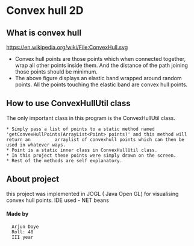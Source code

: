 # Convex hull 2D




## What is convex hull
https://en.wikipedia.org/wiki/File:ConvexHull.svg
* Convex hull points are those points which when connected together, wrap all other points inside them. And the distance of the path joining those points should be minimum.
* The above figure displays an elastic band wrapped around random points. All the points touching the elastic band are convex hull points.



## How to use ConvexHullUtil class

The only important class in this program is the ConvexHullUtil class. 

    * Simply pass a list of points to a static method named 'getConvexHullPoints(ArrayList<Point> points)' and this method will return an         arraylist of convexhull points which can then be used in whatever ways. 
    * Point is a static inner class in ConvexHullUtil class.
    * In this project these points were simply drawn on the screen. 
    * Rest of the methods are self explanatory.


## About project
 this project was implemented in  JOGL ( Java Open GL) for visualising convex hull points. 
 IDE used - NET beans 


#### Made by 
      Arjun Doye 
      Roll: 48
      III year
